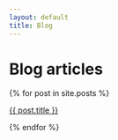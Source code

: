```yaml
---
layout: default
title: Blog
---
```


# Blog articles

{% for post in site.posts %}
<p><a href="{{ post.url }}">{{ post.title }}</a></p>
{% endfor %}
